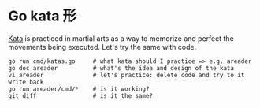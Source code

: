 # Go kata 形

[Kata][1] is practiced in martial arts as a way to memorize and perfect the
movements being executed. Let's try the same with code.

[1]: https://en.wikipedia.org/wiki/Kata

```
go run cmd/katas.go     # what kata should I practice => e.g. areader
go doc areader          # what's the idea and design of the kata
vi areader              # let's practice: delete code and try to it write back
go run areader/cmd/*    # is it working?
git diff                # is it the same?
```